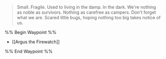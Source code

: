 >Small. Fragile. Used to living in the damp. In the dark. We're nothing as noble as survivors. Nothing as carefree as campers. Don't forget what we are. Scared little bugs, hoping nothing too big takes notice of us.

%% Begin Waypoint %%
- [[Argus the Firewatch]]

%% End Waypoint %%
